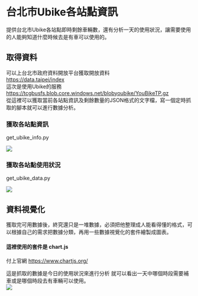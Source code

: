 # 台北市Ubike各站點資訊
提供台北市Ubike各站點即時剩餘車輛數，還有分析一天的使用狀況，讓需要使用的人能夠知道什麼時候去是有車可以使用的。

## 取得資料
可以上台北市政府資料開放平台獲取開放資料  
https://data.taipei/index  
這次是使用Ubike的服務  
https://tcgbusfs.blob.core.windows.net/blobyoubike/YouBikeTP.gz  
從這裡可以獲取當前各站點資訊及剩餘數量的JSON格式的文字檔，寫一個定時抓取的腳本就可以進行數據分析。
### 獲取各站點資訊
get_ubike_info.py  

![](https://i.imgur.com/uolxggm.png)

### 獲取各站點使用狀況  

get_ubike_data.py  

![](https://i.imgur.com/zPysCF0.png)


##  資料視覺化
獲取完可用數據後，終究還只是一堆數據，必須把他整理成人能看得懂的格式，可以根據自己的需求把數據分類，再用一些數據視覺化的套件繪製成圖表。  
#### 這裡使用的套件是 chart.js  
付上官網 https://www.chartjs.org/

這是抓取的數據是今日的使用狀況來進行分析
就可以看出一天中哪個時段需要補車或是哪個時段去有車輛可以使用。  
![](https://i.imgur.com/Fn4h8V4.png)
